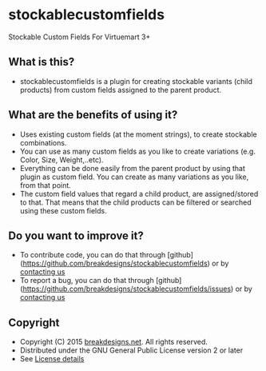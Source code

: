 stockablecustomfields
=====================

Stockable Custom Fields For Virtuemart 3+

What is this?
---------------------

* stockablecustomfields is a plugin for creating stockable variants (child products) from custom fields assigned to the parent product.


What are the benefits of using it?
---------------------
* Uses existing custom fields (at the moment strings), to create stockable combinations.
* You can use as many custom fields as you like to create variations (e.g. Color, Size, Weight,..etc).
* Everything can be done easily from the parent product by using that plugin as custom field. You can create as many variations as you like, from that point.
* The custom field values that regard a child product, are assigned/stored to that. That means that the child products can be filtered or searched using these custom fields.


Do you want to improve it?
---------------------
* To contribute code, you can do that through [github] (https://github.com/breakdesigns/stockablecustomfields) or by [contacting us](http://breakdesigns.net/contact) 
* To report a bug, you can do that through [github] (https://github.com/breakdesigns/stockablecustomfields/issues) or by [contacting us](http://breakdesigns.net/contact) 

Copyright
---------------------
* Copyright (C) 2015 [breakdesigns.net](http://breakdesigns.net). All rights reserved.
* Distributed under the GNU General Public License version 2 or later
* See [License details](https://docs.joomla.org/Joomla_Licenses)